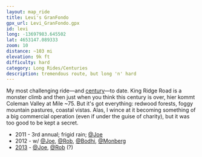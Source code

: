 ```yaml
---
layout: map_ride
title: Levi's GranFondo
gpx_url: Levi_GranFondo.gpx
id: levi
long: -13697983.645502
lat: 4653147.089333
zoom: 10
distance: ~103 mi
elevation: 9k ft
difficulty: hard
category: Long Rides/Centuries
description: tremendous route, but long 'n' hard
---
```

My most challenging ride—and [century](/centuries/)—to date. King Ridge Road is a monster climb and then just when you think this century is over, hier kommt Coleman Valley at Mile ~75. But it's got everything: redwood forests, foggy mountain pastures, coastal vistas. Alas, I wince at it becoming something of a big commercial operation (even if under the guise of charity), but it was too good to be kept a secret.
- 2011 - 3rd annual; frigid rain; [@Joe](https://www.strava.com/athletes/111975)
- 2012 - w/ [@Joe](https://www.strava.com/athletes/111975), [@Rob](https://www.strava.com/athletes/325814), [@Bodhi](https://www.strava.com/athletes/336088), [@Monberg](https://www.strava.com/athletes/59969)
- [2013](https://www.strava.com/activities/87182399) - [@Joe](https://www.strava.com/athletes/111975), [@Rob](https://www.strava.com/athletes/325814) (?)